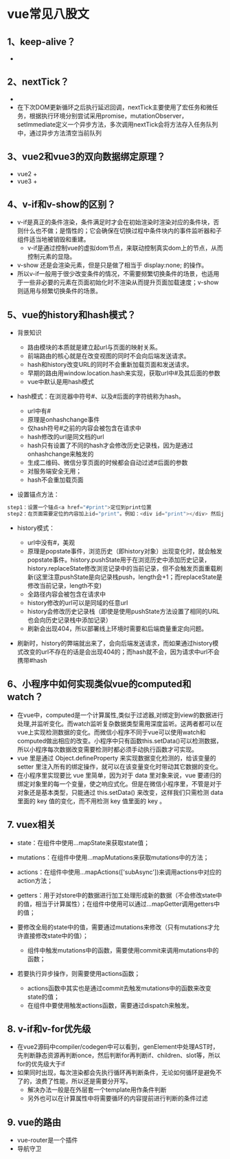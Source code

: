 # vue常见八股文

## 1、keep-alive？
+ 

## 2、nextTick？

+ 
+ 在下次DOM更新循环之后执行延迟回调，nextTick主要使用了宏任务和微任务，根据执行环境分别尝试采用promise，mutationObserver，setImmediate定义一个异步方法，多次调用nextTick会将方法存入任务队列中，通过异步方法清空当前队列

## 3、vue2和vue3的双向数据绑定原理？
+ vue2
  + 
+ vue3
  + 

## 4、v-if和v-show的区别？
+ v-if是真正的条件渲染，条件满足时才会在初始渲染时渲染对应的条件块，否则什么也不做；是惰性的；它会确保在切换过程中条件块内的事件监听器和子组件适当地被销毁和重建。
  + v-if是通过控制vue的虚拟dom节点，来联动控制真实dom上的节点，从而控制元素的显隐。
+ v-show 还是会渲染元素，但是只是做了相当于 display:none; 的操作。
+ 所以v-if一般用于很少改变条件的情况，不需要频繁切换条件的场景，也适用于一些非必要的元素在页面初始化时不渲染从而提升页面加载速度；v-show则适用与频繁切换条件的场景。

## 5、vue的history和hash模式？

+ 背景知识
  + 路由模块的本质就是建立起url与页面的映射关系。
  + 前端路由的核心就是在改变视图的同时不会向后端发送请求。
  + hash和history改变URL的同时不会重新加载页面和发送请求。
  + 早期的路由用window.location.hash来实现，获取url中#及其后面的参数
  + vue中默认是用hash模式
  
+ hash模式：在浏览器中符号#、以及#后面的字符统称为hash。
  + url中有#
  + 原理是onhashchange事件
  + 仅hash符号#之前的内容会被包含在请求中
  + hash修改的url是同文档的url
  + hash只有设置了不同的hash才会修改历史记录栈，因为是通过onhashchange来触发的
  + 生成二维码、微信分享页面的时候都会自动过滤#后面的参数
  + 对服务端安全无用；
  + hash不会重加载页面

+ 设置锚点方法：
```js
step1：设置一个锚点<a href="#print">定位到print位置
step2：在页面需要定位的内容加上id="print"。例如：<div id="print"></div> 然后js操作该id
```

+ history模式：
  + url中没有#，美观
  + 原理是popstate事件，浏览历史（即history对象）出现变化时，就会触发popstate事件。history.pushState用于在浏览历史中添加历史记录，history.replaceState修改浏览记录中的当前记录，但不会触发页面重载刷新(这里注意pushState是向记录栈push，length会+1；而replaceState是修改当前记录，length不变)
  + 全路径内容会被包含在请求中
  + history修改的url可以是同域的任意url
  + history会修改历史记录栈（即使是使用pushState方法设置了相同的URL也会向历史记录栈中添加记录）
  + 刷新会出现404，所以部署线上环境时需要和后端商量重定向问题。

+ 刷新时，history的弊端就出来了，会向后端发送请求，而如果通过history模式改变的url不存在的话是会出现404的；而hash就不会，因为请求中url不会携带#hash

## 6、小程序中如何实现类似vue的computed和watch？
+ 在vue中，computed是一个计算属性,类似于过滤器,对绑定到view的数据进行处理,并监听变化。而watch监听复杂数据类型需用深度监听。这两者都可以在vue上实现检测数据的变化。而微信小程序不同于vue可以使用watch和computed做出相应的改变。小程序中只有函数this.setData()可以检测数据，所以小程序每次数据改变需要检测时都必须手动执行函数才可实现。
+ vue 里是通过 Object.defineProperty 来实现数据变化检测的，给该变量的 setter 里注入所有的绑定操作，就可以在该变量变化时带动其它数据的变化。
+ 在小程序里实现要比 vue 里简单，因为对于 data 里对象来说，vue 要递归的绑定对象里的每一个变量，使之响应式化。但是在微信小程序里，不管是对于对象还是基本类型，只能通过 this.setData() 来改变，这样我们只需检测 data 里面的 key 值的变化，而不用检测 key 值里面的 key 。

## 7. vuex相关
+ state：在组件中使用...mapState来获取state值；
+ mutations：在组件中使用...mapMutations来获取mutations中的方法；
+ actions：在组件中使用...mapActions(['subAsync'])来调用actions中对应的action方法；
+ getters：用于对store中的数据进行加工处理形成新的数据（不会修改state中的值，相当于计算属性）；在组件中使用可以通过...mapGetter调用getters中的值；

+ 要修改全局的state中的值，需要通过mutations来修改（只有mutations才允许直接修改state中的值）；
  - 组件中触发mutations中的函数，需要使用commit来调用mutations中的函数；
+ 若要执行异步操作，则需要使用actions函数；
  - actions函数中其实也是通过commit去触发mutations中的函数来改变state的值；
  - 在组件中要使用触发actions函数，需要通过dispatch来触发。

## 8. v-if和v-for优先级
+ 在vue2源码中compiler/codegen中可以看到，genElement中处理AST时，先判断静态资源再判断once，然后判断for再判断if、children、slot等，所以for的优先级大于if
+ 如果同时出现，每次渲染都会先执行循环再判断条件，无论如何循环是避免不了的，浪费了性能，所以还是需要分开写。
  - 解决办法一般是在外层套一个template用作条件判断
  - 另外也可以在计算属性中将需要循环的内容提前进行判断的条件过滤

## 9. vue的路由
+ vue-router是一个插件
+ 导航守卫 